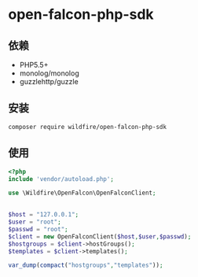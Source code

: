 # open-falcon-php-sdk

依赖
--------
* PHP5.5+
* monolog/monolog
* guzzlehttp/guzzle

安装
------------
```shell
composer require wildfire/open-falcon-php-sdk
```


使用
------------

```php
<?php
include 'vendor/autoload.php';

use \Wildfire\OpenFalcon\OpenFalconClient;

    
$host = "127.0.0.1";
$user = "root";
$passwd = "root";
$client = new OpenFalconClient($host,$user,$passwd);
$hostgroups = $client->hostGroups();
$templates = $client->templates();

var_dump(compact("hostgroups","templates"));

````


